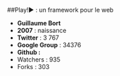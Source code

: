 ##Play!► : un framework pour le web

- **Guillaume Bort**
- **2007** : naissance
- **Twitter** : 3 767
- **Google Group** : 34376
- **Github :**
 - Watchers : 935
 - Forks : 303

